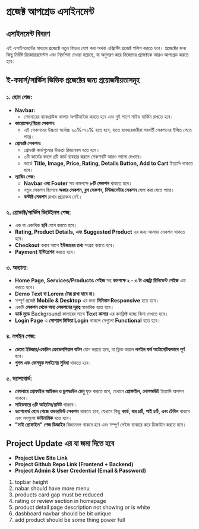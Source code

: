 # প্রজেক্ট আপগ্রেড এসাইনমেন্ট

## এসাইনমেন্ট বিবরণ
এই এসাইনমেন্টের মাধ্যমে প্রজেক্টে নতুন ফিচার যোগ করা অথবা এক্সিস্টিং প্রজেক্ট পলিশ করতে হবে। প্রজেক্টের জন্য কিছু নির্দিষ্ট রিকোয়ারমেন্টস এবং নির্দেশনা দেওয়া হয়েছে, যা অনুসরণ করে নিজেদের প্রজেক্টকে আরও আপগ্রেড করতে হবে।

## ই-কমার্স/সার্ভিস ভিত্তিক প্রজেক্টের জন্য প্রয়োজনীয়তাসমূহ

### ১. হোম পেজ:
- **Navbar:**
  - নেভবারের ব্যাকগ্রাউন্ড কালার অপটিমাইজ করতে হবে এবং দুই পাশে সাইড মার্জিন রাখতে হবে।
- **কারোসেল/হিরো সেকশন:**
  - এই সেকশনের উচ্চতা সর্বোচ্চ ৬০%-৭০% হতে হবে, যাতে ব্যবহারকারীরা পরবর্তী সেকশনের ইঙ্গিত পেতে পারে।
- **প্রোডাক্ট সেকশন:**
  - প্রোডাক্ট কার্ডগুলোর উচ্চতা রিজনেবল হতে হবে।
  - ৩টি কার্ডের বদলে ৪টি কার্ড ব্যবহার করলে সেকশনটি আরও ভালো দেখাবে।
  - কার্ডে **Title, Image, Price, Rating, Details Button, Add to Cart** ইত্যাদি থাকতে হবে।
- **ল্যান্ডিং পেজ:**
  - **Navbar এবং Footer** সহ কমপক্ষে **৮টি সেকশন** থাকতে হবে।
  - নতুন সেকশন হিসেবে **অফার সেকশন, ব্লগ সেকশন, নিউজলেটার সেকশন** যোগ করা যেতে পারে।
  - **কন্টাক্ট সেকশন** রাখার প্রয়োজন নেই।

### ২. প্রোডাক্ট/সার্ভিস ডিটেইলস পেজ:
- এক বা একাধিক **ছবি** যোগ করতে হবে।
- **Rating, Product Details, এবং Suggested Product** এর জন্য আলাদা সেকশন থাকতে হবে।
- **Checkout** করার আগে **ইউজারের তথ্য** সংগ্রহ করতে হবে।
- **Payment ইন্টিগ্রেশন** করতে হবে।

### ৩. অন্যান্য:
- **Home Page, Services/Products পেইজ** সহ **কমপক্ষে ২ - ৩ টা এক্সট্রা রিলিভেন্ট পেইজ** এড করতে হবে।
- **Demo Text বা Lorem টেক্স রাখা যাবে না।**
- সম্পূর্ণ প্রজেক্ট **Mobile & Desktop** এর জন্য **মিনিমাম Responsive** হতে হবে।
- একটি **সেকশন থেকে অন্য সেকশনের দূরত্ব** স্বাভাবিক হতে হবে।
- **ডার্ক মুডে** Background কালারের সাথে **Text কালার** এর কনফ্লিক্ট হচ্ছে কিনা দেখতে হবে।
- **Login Page** এ **সোশ্যাল মিডিয়া Login** থাকলে সেগুলো **Functional** হতে হবে।

### ৪. লগইন পেজ:
- **ডেমো ইউজার/এডমিন ক্রেডেনশিয়াল বাটন** যোগ করতে হবে, যা ক্লিক করলে **লগইন ফর্ম অটোমেটিকভাবে পূর্ণ** হবে।
- **গুগল এবং ফেসবুক লগইনের সুবিধা** থাকতে হবে।

### ৫. ড্যাশবোর্ড:
- **নেভবারে প্রোফাইল আইকন ও ড্রপডাউন মেনু** যুক্ত করতে হবে, যেখানে **প্রোফাইল, লোগআউট** ইত্যাদি অপশন থাকবে।
- **সাইডবারে ৬টি আইটেম/রাউট** থাকবে।
- **ড্যাশবোর্ড হোম পেজে ওভারভিউ সেকশন** থাকতে হবে, যেখানে কিছু **কার্ড, বার চার্ট, পাই চার্ট, এবং টেবিল** থাকবে এবং সবগুলো **ডাইনামিক** হতে হবে।
- **"মাই প্রোফাইল" পেজ ডিজাইন** রিজনেবল থাকবে হবে এবং সম্পূর্ণ পেইজ ব্যবহার করে ডিজাইন করতে হবে।

## Project Update এর যা জমা দিতে হবে
- **Project Live Site Link**
- **Project Github Repo Link (Frontend + Backend)**
- **Project Admin & User Credential (Email & Password)**



1. topbar height
2. nabar should have more menu
3. products card gap must be reduced
4. rating or review section in homepage
5. product detail page description not showing or is white
6. dashboard navbar should be bit unique
7. add product should be some thing power full 

